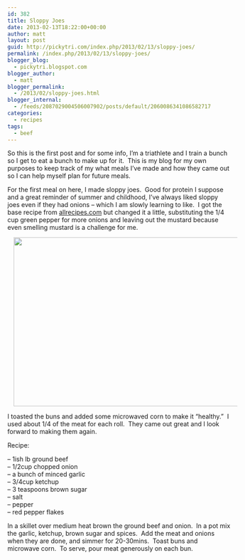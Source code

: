 ```yaml
---
id: 382
title: Sloppy Joes
date: 2013-02-13T18:22:00+00:00
author: matt
layout: post
guid: http://pickytri.com/index.php/2013/02/13/sloppy-joes/
permalink: /index.php/2013/02/13/sloppy-joes/
blogger_blog:
  - pickytri.blogspot.com
blogger_author:
  - matt
blogger_permalink:
  - /2013/02/sloppy-joes.html
blogger_internal:
  - /feeds/2087029004506007902/posts/default/2060086341086582717
categories:
  - recipes
tags:
  - beef
---
```

So this is the first post and for some info, I&#8217;m a triathlete and I train a bunch so I get to eat a bunch to make up for it. &nbsp;This is my blog for my own purposes to keep track of my what meals I&#8217;ve made and how they came out so I can help myself plan for future meals.

For the first meal on here, I made sloppy joes. &nbsp;Good for protein I suppose and a great reminder of summer and childhood, I&#8217;ve always liked sloppy joes even if they had onions &#8211; which I am slowly learning to like. &nbsp;I got the base recipe from [allrecipes.com](http://allrecipes.com/recipe/sloppy-joes-ii/)&nbsp;but changed it a little, substituting the 1/4 cup green pepper for more onions and leaving out the mustard because even smelling mustard is a challenge for me.

<div style="clear: both; text-align: center;">
  <a href="http://4.bp.blogspot.com/-rFiR7DClVk8/URwc2LKNNCI/AAAAAAAAAfQ/JGq3pDL22P4/s1600/2013.02.07.jpg" style="margin-left: 1em; margin-right: 1em;"><img alt="" border="0" height="380" src="http://4.bp.blogspot.com/-rFiR7DClVk8/URwc2LKNNCI/AAAAAAAAAfQ/JGq3pDL22P4/s640/2013.02.07.jpg" title="sloppy joes" width="640" /></a>
</div>

I toasted the buns and added some microwaved corn to make it &#8220;healthy.&#8221; &nbsp;I used about 1/4 of the meat for each roll. &nbsp;They came out great and I look forward to making them again. 

Recipe:

&#8211; 1ish lb ground beef  
&#8211; 1/2cup chopped onion  
&#8211; a bunch of minced garlic  
&#8211; 3/4cup ketchup  
&#8211; 3 teaspoons brown sugar  
&#8211; salt  
&#8211; pepper  
&#8211; red pepper flakes

In a skillet over medium heat brown the ground beef and onion. &nbsp;In a pot mix the garlic, ketchup, brown sugar and spices. &nbsp;Add the meat and onions when they are done, and simmer for 20-30mins. &nbsp;Toast buns and microwave corn. &nbsp;To serve, pour meat generously on each bun.